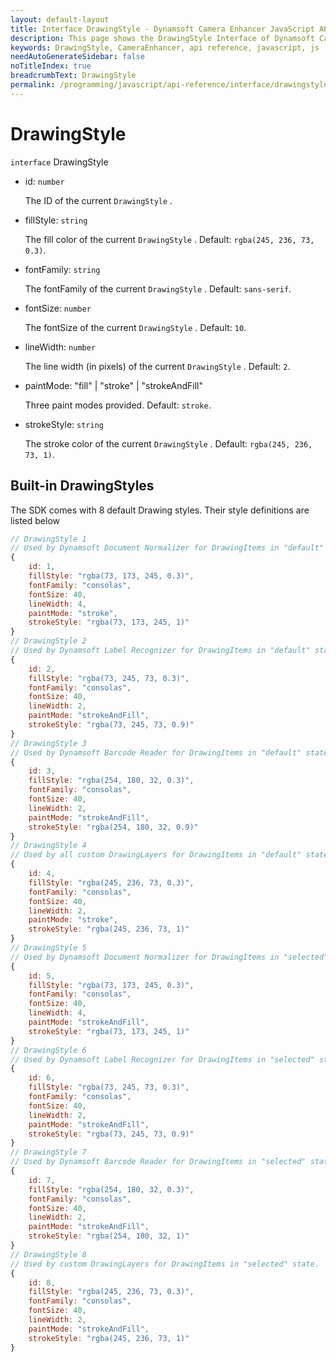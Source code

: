 ```yaml
---
layout: default-layout
title: Interface DrawingStyle - Dynamsoft Camera Enhancer JavaScript API
description: This page shows the DrawingStyle Interface of Dynamsoft Camera Enhancer JavaScript SDK.
keywords: DrawingStyle, CameraEnhancer, api reference, javascript, js
needAutoGenerateSidebar: false
noTitleIndex: true
breadcrumbText: DrawingStyle
permalink: /programming/javascript/api-reference/interface/drawingstyle.html
---
```


# DrawingStyle

`interface` DrawingStyle

* id: `number`

  The ID of the current `DrawingStyle` .

* fillStyle: `string`

  The fill color of the current `DrawingStyle` . Default: `rgba(245, 236, 73, 0.3)`.

* fontFamily: `string`

  The fontFamily of the current `DrawingStyle` . Default: `sans-serif`.

* fontSize: `number`

  The fontSize of the current `DrawingStyle` . Default: `10`.

* lineWidth: `number`

  The line width (in pixels) of the current `DrawingStyle` . Default: `2`.

* paintMode: "fill" \| "stroke" \| "strokeAndFill"

  Three paint modes provided. Default: `stroke`.

* strokeStyle: `string`

  The stroke color of the current `DrawingStyle` . Default: `rgba(245, 236, 73, 1)`.

## Built-in DrawingStyles

  The SDK comes with 8 default Drawing styles. Their style definitions are listed below

  ```javascript
  // DrawingStyle 1
  // Used by Dynamsoft Document Normalizer for DrawingItems in "default" state.
  {
      id: 1,
      fillStyle: "rgba(73, 173, 245, 0.3)",
      fontFamily: "consolas",
      fontSize: 40,
      lineWidth: 4,
      paintMode: "stroke",
      strokeStyle: "rgba(73, 173, 245, 1)"
  }
  // DrawingStyle 2
  // Used by Dynamsoft Label Recognizer for DrawingItems in "default" state.
  {
      id: 2,
      fillStyle: "rgba(73, 245, 73, 0.3)",
      fontFamily: "consolas",
      fontSize: 40,      
      lineWidth: 2,
      paintMode: "strokeAndFill",
      strokeStyle: "rgba(73, 245, 73, 0.9)"
  }
  // DrawingStyle 3
  // Used by Dynamsoft Barcode Reader for DrawingItems in "default" state.
  {
      id: 3,
      fillStyle: "rgba(254, 180, 32, 0.3)",
      fontFamily: "consolas",
      fontSize: 40,
      lineWidth: 2,
      paintMode: "strokeAndFill",
      strokeStyle: "rgba(254, 180, 32, 0.9)"
  }
  // DrawingStyle 4
  // Used by all custom DrawingLayers for DrawingItems in "default" state.
  {
      id: 4,
      fillStyle: "rgba(245, 236, 73, 0.3)",
      fontFamily: "consolas",
      fontSize: 40,
      lineWidth: 2,
      paintMode: "stroke",
      strokeStyle: "rgba(245, 236, 73, 1)"
  }
  // DrawingStyle 5
  // Used by Dynamsoft Document Normalizer for DrawingItems in "selected" state.
  {
      id: 5,
      fillStyle: "rgba(73, 173, 245, 0.3)",
      fontFamily: "consolas",
      fontSize: 40,
      lineWidth: 4,
      paintMode: "strokeAndFill",
      strokeStyle: "rgba(73, 173, 245, 1)"
  }
  // DrawingStyle 6
  // Used by Dynamsoft Label Recognizer for DrawingItems in "selected" state.
  {
      id: 6,
      fillStyle: "rgba(73, 245, 73, 0.3)",
      fontFamily: "consolas",
      fontSize: 40,
      lineWidth: 2,
      paintMode: "strokeAndFill",
      strokeStyle: "rgba(73, 245, 73, 0.9)"
  }
  // DrawingStyle 7
  // Used by Dynamsoft Barcode Reader for DrawingItems in "selected" state.
  {
      id: 7,
      fillStyle: "rgba(254, 180, 32, 0.3)",
      fontFamily: "consolas",
      fontSize: 40,
      lineWidth: 2,
      paintMode: "strokeAndFill",
      strokeStyle: "rgba(254, 180, 32, 1)"
  }
  // DrawingStyle 8
  // Used by custom DrawingLayers for DrawingItems in "selected" state.
  {
      id: 8,
      fillStyle: "rgba(245, 236, 73, 0.3)",
      fontFamily: "consolas",
      fontSize: 40,
      lineWidth: 2,
      paintMode: "strokeAndFill",
      strokeStyle: "rgba(245, 236, 73, 1)"
  }
  ```
